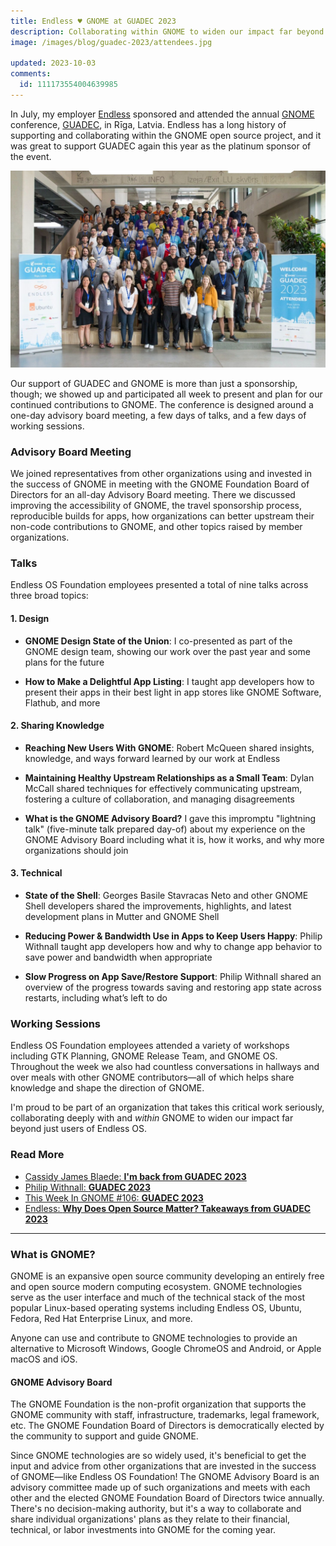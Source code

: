 ```yaml
---
title: Endless ♥ GNOME at GUADEC 2023
description: Collaborating within GNOME to widen our impact far beyond Endless OS
image: /images/blog/guadec-2023/attendees.jpg

updated: 2023-10-03
comments:
  id: 111173554004639985
---
```


In July, my employer [Endless](https://endlessos.org) sponsored and attended the annual [GNOME](https://gnome.org) conference, [GUADEC](https://guadec.org), in Rīga, Latvia. Endless has a long history of supporting and collaborating within the GNOME open source project, and it was great to support GUADEC again this year as the platinum sponsor of the event.

![GUADEC 2023 Attendees](/images/blog/guadec-2023/attendees.jpg)

Our support of GUADEC and GNOME is more than just a sponsorship, though; we showed up and participated all week to present and plan for our continued contributions to GNOME. The conference is designed around a one-day advisory board meeting, a few days of talks, and a few days of working sessions.

### Advisory Board Meeting

We joined representatives from other organizations using and invested in the success of GNOME in meeting with the GNOME Foundation Board of Directors for an all-day Advisory Board meeting. There we discussed improving the accessibility of GNOME, the travel sponsorship process, reproducible builds for apps, how organizations can better upstream their non-code contributions to GNOME, and other topics raised by member organizations.

### Talks

Endless OS Foundation employees presented a total of nine talks across three broad topics:

#### 1. Design

- **GNOME Design State of the Union**: I co-presented as part of the GNOME design team, showing our work over the past year and some plans for the future

- **How to Make a Delightful App Listing**: I taught app developers how to present their apps in their best light in app stores like GNOME Software, Flathub, and more

#### 2. Sharing Knowledge

- **Reaching New Users With GNOME**: Robert McQueen shared insights, knowledge, and ways forward learned by our work at Endless

- **Maintaining Healthy Upstream Relationships as a Small Team**: Dylan McCall shared techniques for effectively communicating upstream, fostering a culture of collaboration, and managing disagreements

- **What is the GNOME Advisory Board?** I gave this impromptu "lightning talk" (five-minute talk prepared day-of) about my experience on the GNOME Advisory Board including what it is, how it works, and why more organizations should join

#### 3. Technical

- **State of the Shell**: Georges Basile Stavracas Neto and other GNOME Shell developers shared the improvements, highlights, and latest development plans in Mutter and GNOME Shell

- **Reducing Power & Bandwidth Use in Apps to Keep Users Happy**: Philip Withnall taught app developers how and why to change app behavior to save power and bandwidth when appropriate

- **Slow Progress on App Save/Restore Support**: Philip Withnall shared an overview of the progress towards saving and restoring app state across restarts, including what’s left to do

### Working Sessions

Endless OS Foundation employees attended a variety of workshops including GTK Planning, GNOME Release Team, and GNOME OS. Throughout the week we also had countless conversations in hallways and over meals with other GNOME contributors—all of which helps share knowledge and shape the direction of GNOME.

I'm proud to be part of an organization that takes this critical work seriously, collaborating deeply with and _within_ GNOME to widen our impact far beyond just users of Endless OS.

### Read More

- [Cassidy James Blaede: **I'm back from GUADEC 2023**](https://cassidyjames.com/blog/back-from-guadec-2023-riga-latvia/)
- [Philip Withnall: **GUADEC 2023**](https://tecnocode.co.uk/2023/08/07/guadec-2023/)
- [This Week In GNOME #106: **GUADEC 2023**](https://thisweek.gnome.org/posts/2023/07/twig-106/)
- [Endless: **Why Does Open Source Matter? Takeaways from GUADEC 2023**](https://blog.endlessnetwork.com/blog-1/guadec-2023)

---

### What is GNOME?

GNOME is an expansive open source community developing an entirely free and open source modern computing ecosystem. GNOME technologies serve as the user interface and much of the technical stack of the most popular Linux-based operating systems including Endless OS, Ubuntu, Fedora, Red Hat Enterprise Linux, and more.

Anyone can use and contribute to GNOME technologies to provide an alternative to Microsoft Windows, Google ChromeOS and Android, or Apple macOS and iOS.

#### GNOME Advisory Board

The GNOME Foundation is the non-profit organization that supports the GNOME community with staff, infrastructure, trademarks, legal framework, etc. The GNOME Foundation Board of Directors is democratically elected by the community to support and guide GNOME.

Since GNOME technologies are so widely used, it's beneficial to get the input and advice from other organizations that are invested in the success of GNOME—like Endless OS Foundation! The GNOME Advisory Board is an advisory committee made up of such organizations and meets with each other and the elected GNOME Foundation Board of Directors twice annually. There's no decision-making authority, but it's a way to collaborate and share individual organizations' plans as they relate to their financial, technical, or labor investments into GNOME for the coming year.
